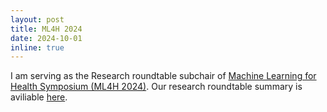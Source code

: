 ```yaml
---
layout: post
title: ML4H 2024
date: 2024-10-01 
inline: true
---
```


I am serving as the Research roundtable subchair of [Machine Learning for Health Symposium (ML4H 2024)](https://ahli.cc/ml4h/). Our research roundtable summary is aviliable [here](https://arxiv.org/abs/2502.06693).